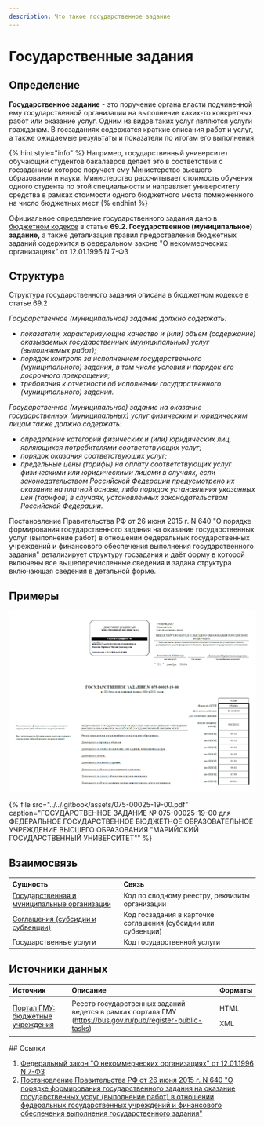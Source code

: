 ```yaml
---
description: Что такое государственное задание
---
```


# Государственные задания

## Определение

**Государственное задание** - это поручение органа власти подчиненной ему государственной организации на выполнение каких-то конкретных работ или оказание услуг. Одним из видов таких услуг являются услуги гражданам. В госзаданиях содержатся краткие описания работ и услуг, а также ожидаемые результаты и показатели по итогам его выполнения.

{% hint style="info" %}
Например, государственный университет обучающий студентов бакалавров делает это в соответствии с госзаданием которое поручает ему Министерство высшего образования и науки. Министерство рассчитывает стоимость обучения одного студента по этой специальности и направляет университету средства в рамках стоимости одного бюджетного места помноженного на число бюджетных мест
{% endhint %}

Официальное определение государственного задания дано в [бюджетном кодексе](../../howto/howtostart/budkodeks.md) в статье **69.2. Государственное \(муниципальное\) задание,** а также детализация правил предоставления бюджетных заданий содержится в федеральном законе "О некоммерческих организациях" от 12.01.1996 N 7-ФЗ 

## Структура

Структура государственного задания описана в бюджетном кодексе в статье 69.2 

_Государственное \(муниципальное\) задание должно содержать:_

* _показатели, характеризующие качество и \(или\) объем \(содержание\) оказываемых государственных \(муниципальных\) услуг \(выполняемых работ\);_
* _порядок контроля за исполнением государственного \(муниципального\) задания, в том числе условия и порядок его досрочного прекращения;_
* _требования к отчетности об исполнении государственного \(муниципального\) задания._

_Государственное \(муниципальное\) задание на оказание государственных \(муниципальных\) услуг физическим и юридическим лицам также должно содержать:_

* _определение категорий физических и \(или\) юридических лиц, являющихся потребителями соответствующих услуг;_
* _порядок оказания соответствующих услуг;_
* _предельные цены \(тарифы\) на оплату соответствующих услуг физическими или юридическими лицами в случаях, если законодательством Российской Федерации предусмотрено их оказание на платной основе, либо порядок установления указанных цен \(тарифов\) в случаях, установленных законодательством Российской Федерации._

Постановление Правительства РФ от 26 июня 2015 г. N 640 "О порядке формирования государственного задания на оказание государственных услуг \(выполнение работ\) в отношении федеральных государственных учреждений и финансового обеспечения выполнения государственного задания"  детализирует структуру госзадания и даёт форму в которой включены все вышеперечисленные сведения и задана структура включающая сведения в детальной форме. 

## Примеры

![&#x41F;&#x440;&#x438;&#x43C;&#x435;&#x440; &#x433;&#x43E;&#x441;&#x437;&#x430;&#x434;&#x430;&#x43D;&#x438;&#x44F; &#x41C;&#x430;&#x440;&#x438;&#x439;&#x441;&#x43A;&#x43E;&#x43C;&#x443; &#x433;&#x43E;&#x441;&#x443;&#x43D;&#x438;&#x432;&#x435;&#x440;&#x441;&#x438;&#x442;&#x435;&#x442;&#x443;. 1-&#x44F; &#x441;&#x442;&#x440;&#x430;&#x43D;&#x438;&#x446;&#x430;](../../.gitbook/assets/image.png)

{% file src="../../.gitbook/assets/075-00025-19-00.pdf" caption="ГОСУДАРСТВЕННОЕ ЗАДАНИЕ № 075-00025-19-00 для ФЕДЕРАЛЬНОЕ ГОСУДАРСТВЕННОЕ БЮДЖЕТНОЕ ОБРАЗОВАТЕЛЬНОЕ УЧРЕЖДЕНИЕ ВЫСШЕГО ОБРАЗОВАНИЯ \"МАРИЙСКИЙ ГОСУДАРСТВЕННЫЙ УНИВЕРСИТЕТ\"" %}

## Взаимосвязь

| Сущность | Связь |
| :--- | :--- |
| [Государственная и муниципальные организации](../../orgs/) | Код по сводному реестру, реквизиты организации |
| [Соглашения \(субсидии и субвенции\)](subsidy.md) | Код госзадания в карточке соглашения \(субсидии или субвенции\) |
| Государственные услуги | Код государственной услуги |

## Источники данных

<table>
  <thead>
    <tr>
      <th style="text-align:left">&#x418;&#x441;&#x442;&#x43E;&#x447;&#x43D;&#x438;&#x43A;</th>
      <th style="text-align:left">&#x41E;&#x43F;&#x438;&#x441;&#x430;&#x43D;&#x438;&#x435;</th>
      <th style="text-align:left">&#x424;&#x43E;&#x440;&#x43C;&#x430;&#x442;&#x44B;</th>
    </tr>
  </thead>
  <tbody>
    <tr>
      <td style="text-align:left"><a href="../../gis/public/portalgmu.md">&#x41F;&#x43E;&#x440;&#x442;&#x430;&#x43B; &#x413;&#x41C;&#x423;: &#x431;&#x44E;&#x434;&#x436;&#x435;&#x442;&#x43D;&#x44B;&#x435; &#x443;&#x447;&#x440;&#x435;&#x436;&#x434;&#x435;&#x43D;&#x438;&#x44F;</a>
      </td>
      <td style="text-align:left">&#x420;&#x435;&#x435;&#x441;&#x442;&#x440; &#x433;&#x43E;&#x441;&#x443;&#x434;&#x430;&#x440;&#x441;&#x442;&#x432;&#x435;&#x43D;&#x43D;&#x44B;&#x445;
        &#x437;&#x430;&#x434;&#x430;&#x43D;&#x438;&#x439; &#x432;&#x435;&#x434;&#x435;&#x442;&#x441;&#x44F;
        &#x432; &#x440;&#x430;&#x43C;&#x43A;&#x430;&#x445; &#x43F;&#x43E;&#x440;&#x442;&#x430;&#x43B;&#x430;
        &#x413;&#x41C;&#x423; (<a href="https://bus.gov.ru/pub/register-public-tasks">https://bus.gov.ru/pub/register-public-tasks</a>)</td>
      <td
      style="text-align:left">
        <p>HTML</p>
        <p>XML</p>
        </td>
    </tr>
  </tbody>
</table>## Ссылки

1. [Федеральный закон "О некоммерческих организациях" от 12.01.1996 N 7-ФЗ](http://www.consultant.ru/document/cons_doc_LAW_8824/)
2. [Постановление Правительства РФ от 26 июня 2015 г. N 640 "О порядке формирования государственного задания на оказание государственных услуг \(выполнение работ\) в отношении федеральных государственных учреждений и финансового обеспечения выполнения государственного задания"](https://base.garant.ru/71112362/)




